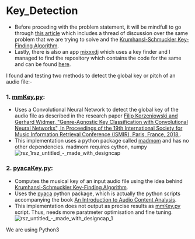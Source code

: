 
# Key_Detection

* Before proceding with the problem statement, it will be mindfull to go through [this article](https://stackoverflow.com/questions/3141927/algorithms-for-determining-the-key-of-an-audio-sample) which includes a thread of discussion over the same problem that we are trying to solve and the [Krumhansl-Schmuckler Key-Finding Algorithm](https://www.jstor.org/stable/40285812).
* Lastly, there is also an app [mixxxdj](https://mixxx.org/) which uses a key finder and I managed to find the repository which contains the code for the same and can be found [here](https://github.com/mixxxdj/libkeyfinder).
  
I found and testing two methods to detect the global key or pitch of an audio file:-
### 1. [mmKey.py](https://github.com/arnav8/Key_Detection/blob/main/mmKey.py): 
* Uses a Convolutional Neural Network to detect the global key of the audio file as described in the research paper [Filip Korzeniowski and Gerhard Widmer,
    "Genre-Agnostic Key Classification with Convolutional Neural Networks",
    In Proceedings of the 19th International Society for Music Information 
    Retrieval Conference (ISMIR), Paris, France, 2018.](https://arxiv.org/pdf/1808.05340.pdf).
* This implementation uses a python package called [madmom](https://pypi.org/project/madmom/) and has no other dependencies. madmom requires cython, numpy
![rsz_1rsz_untitled_-_made_with_designcap](https://user-images.githubusercontent.com/60852260/124886917-51a85c80-dff2-11eb-8e16-fe1f66af17d6.jpg)




### 2. [pyacaKey.py](https://github.com/arnav8/Key_Detection/blob/main/pyacaKey.py):
* Computes the musical key of an input audio file using the idea behind [Krumhansl-Schmuckler Key-Finding Algorithm](https://www.jstor.org/stable/40285812).
* Uses the [pyaca](https://pypi.org/project/pyACA/) python package, which is actually the python scripts accompanying the book [An Introduction to Audio Content Analysis](www.AudioContentAnalysis.org).
* This implementation does not output as precise results as [mmKey.py](https://github.com/arnav8/Key_Detection/blob/main/mmKey.py) script. Thus, needs more paratmeter optimisation and fine tuning.  
![rsz_untitled_-_made_with_designcap_1](https://user-images.githubusercontent.com/60852260/124887905-3ee25780-dff3-11eb-8d0f-9e4c7cae515a.jpg)


We are using Python3

